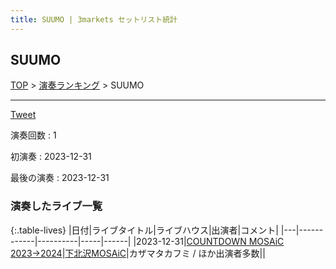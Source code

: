 ```yaml
---
title: SUUMO | 3markets セットリスト統計
---
```

## SUUMO


[TOP](/setlist/) > [演奏ランキング](songs.html) > SUUMO

___

<a href="https://twitter.com/share?ref_src=twsrc%5Etfw" data-text="3markets[ ]セットリスト > SUUMO" class="twitter-share-button" data-via="3markets" data-hashtags="3markets" data-related="3markets" data-show-count="false">Tweet</a>

演奏回数
: 1

初演奏
: 2023-12-31

最後の演奏
: 2023-12-31









### 演奏したライブ一覧

{:.table-lives}
|日付|ライブタイトル|ライブハウス|出演者|コメント|
|---|------------|----------|-----|------|
|<span class="nowrap">2023-12-31</span>|[COUNTDOWN MOSAiC 2023→2024](live099.html)|[下北沢MOSAiC](livehouse011.html)|カザマタカフミ / ほか出演者多数||



<script async src="https://platform.twitter.com/widgets.js" charset="utf-8"></script>
